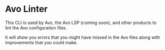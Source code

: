 # Avo Linter

This CLI is used by Avo, the Avo LSP (coming soon), and other products to lint the Avo configuration files.

It will show you errors that you might have missed in the Avo files along with improvements that you could make.
